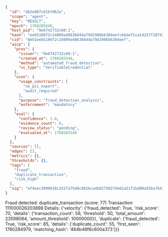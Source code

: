 ```json
{
  "id": "4b2e987c61bfd62a",
  "scope": "agent",
  "key": "RESULT",
  "epoch": 1760285546,
  "host_pid": "9e6742732c60:1",
  "hash": "eeb5106f2c24009ad863684da79d2906b6384eefcb6def1ca1d257f287439fa9",
  "cid": "QmV1eeb5106f2c24009ad863684da79d2906b6384eef",
  "aicp": {
    "prov": {
      "issuer": "9e6742732c60:1",
      "created_at": 1760285546,
      "method": "automated_fraud_detection",
      "vc_type": "VerifiableCredential"
    },
    "ucon": {
      "usage_constraints": [
        "no_pii_export",
        "audit_required"
      ],
      "purpose": "fraud_detection_analysis",
      "enforcement": "mandatory"
    },
    "eval": {
      "confidence": 1.0,
      "evidence_count": 0,
      "review_status": "pending",
      "evaluated_at": 1760285546
    }
  },
  "sources": [],
  "edges": [],
  "metrics": {},
  "thresholds": {},
  "tags": [
    "fraud",
    "duplicate_transaction",
    "risk_high"
  ],
  "sig": "ef4eec3099630c2527a75d8c862bca4b8275027de62a51f1bd00a55ba7641ed0"
}
```

Fraud detected: duplicate_transaction (score: 77)
Transaction: 111000026203898
Details: {'velocity': {'fraud_detected': True, 'risk_score': 70, 'details': {'transaction_count': 56, 'threshold': 50, 'total_amount': 23598064, 'amount_threshold': 10000000}}, 'duplicate': {'fraud_detected': True, 'risk_score': 85, 'details': {'duplicate_count': 55, 'first_seen': 1760284979, 'matching_hash': '464b48f6c600a373'}}}